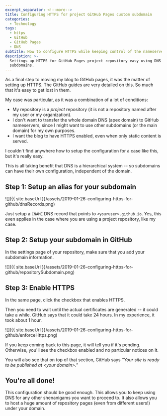 ```yaml
---
excerpt_separator: <!--more-->
title: Configuring HTTPS for project GitHub Pages custom subdomain
categories:
  - Technology
tags:
  - https
  - GitHub
  - GitHub Pages
  - DNS
subtitle: How to configure HTTPS while keeping control of the nameservers
description: >-
  Settings up HTTPS for GitHub Pages project repository easy using DNS
  subdomains.
---
```



As a final step to moving my blog to GitHub pages, it was the matter of setting up HTTPS. The GitHub guides are very detailed on this. So much that it's easy to get lost in them.

My case was particular, as it was a combination of a lot of conditions:

- My repository is a *project* repository (it is not a repository named after my user or my organization).
- I don't want to transfer the whole domain DNS (apex domain) to GitHub nameservers, since I might want to use other subdomains (or the main domain) for my own purposes.
- I want the blog to have HTTPS enabled, even when only static content is served.

I couldn't find anywhere how to setup the configuration for a case like this, but it's really easy.

<!--more-->

This is all taking benefit that DNS is a hierarchical system -- so subdomains can have their own configuration, independent of the domain.

## Step 1: Setup an alias for your subdomain

![]({{ site.baseUrl }}/assets/2019-01-26-configuring-https-for-github/dnsRecords.png)

Just setup a `CNAME` DNS record that points to `<youruser>.github.io`. Yes, this even applies in the case where you are using a project repository, like my case.

## Step 2: Setup your subdomain in GitHub

In the settings page of your repository, make sure that you add your subdomain information.

![]({{ site.baseUrl }}/assets/2019-01-26-configuring-https-for-github/repositorySubdomain.png)

## Step 3: Enable HTTPS

In the same page, click the checkbox that enables HTTPS.

Then you need to wait until the actual certificates are generated -- it could take a while. GitHub says that it could take 24 hours. In my experience, it took about 1 hour.

![]({{ site.baseUrl }}/assets/2019-01-26-configuring-https-for-github/enforceHttps.png)

If you keep coming back to this page, it will tell you if it's pending. Otherwise, you'll see the checkbox enabled and no particular notices on it.

You will also see that on top of that section, GitHub says _"Your site is ready to be published at &lt;your domain&gt;."_

## You're all done!

This configuration should be good enough. This allows you to keep using DNS for any other shenanigams you want to proceed to. It also allows you to host a huge amount of repository pages (even from different users!) under your domain.